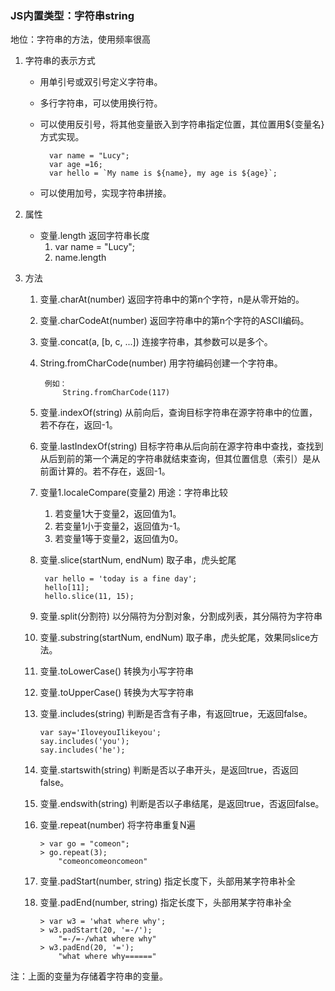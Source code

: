 ### JS内置类型：字符串string ###

地位：字符串的方法，使用频率很高

1. 字符串的表示方式
	- 用单引号或双引号定义字符串。
	- 多行字符串，可以使用换行符。
	- 可以使用反引号，将其他变量嵌入到字符串指定位置，其位置用${变量名}方式实现。

			var name = "Lucy";
			var age =16;
			var hello = `My name is ${name}, my age is ${age}`;
	- 可以使用加号，实现字符串拼接。

2. 属性
	- 变量.length 返回字符串长度
		1. var name = "Lucy";
		2. name.length
3. 方法
	1. 变量.charAt(number) 返回字符串中的第n个字符，n是从零开始的。
	2. 变量.charCodeAt(number) 返回字符串中的第n个字符的ASCII编码。
	3. 变量.concat(a, [b, c, ...]) 连接字符串，其参数可以是多个。
	4. String.fromCharCode(number) 用字符编码创建一个字符串。
		
			例如：
				String.fromCharCode(117)

	5. 变量.indexOf(string)	从前向后，查询目标字符串在源字符串中的位置，若不存在，返回-1。
	6. 变量.lastIndexOf(string)	目标字符串从后向前在源字符串中查找，查找到从后到前的第一个满足的字符串就结束查询，但其位置信息（索引）是从前面计算的。若不存在，返回-1。
	7. 变量1.localeCompare(变量2)	 用途：字符串比较
		1. 若变量1大于变量2，返回值为1。
		2. 若变量1小于变量2，返回值为-1。
		3. 若变量1等于变量2，返回值为0。
	8. 变量.slice(startNum, endNum)	取子串，虎头蛇尾
		
			var hello = 'today is a fine day';
			hello[11];
			hello.slice(11, 15);

	9. 变量.split(分割符) 	以分隔符为分割对象，分割成列表，其分隔符为字符串
	10. 变量.substring(startNum, endNum)		取子串，虎头蛇尾，效果同slice方法。
	11. 变量.toLowerCase()	转换为小写字符串
	12. 变量.toUpperCase()	转换为大写字符串
	13. 变量.includes(string)		判断是否含有子串，有返回true，无返回false。

			var say='IloveyouIlikeyou';
			say.includes('you');
			say.includes('he');
	14. 变量.startswith(string)	判断是否以子串开头，是返回true，否返回false。
	15. 变量.endswith(string)	判断是否以子串结尾，是返回true，否返回false。
	16. 变量.repeat(number)	将字符串重复N遍

			> var go = "comeon";
			> go.repeat(3);
				"comeoncomeoncomeon"

	17. 变量.padStart(number, string) 	指定长度下，头部用某字符串补全
	18. 变量.padEnd(number, string) 	指定长度下，头部用某字符串补全

			> var w3 = 'what where why';
			> w3.padStart(20, '=-/');
				"=-/=-/what where why"
			> w3.padEnd(20, '=');
				"what where why======"

注：上面的变量为存储着字符串的变量。
